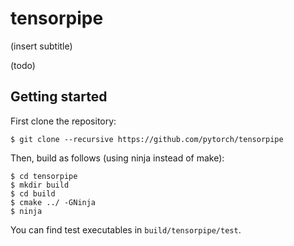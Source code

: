 # tensorpipe

(insert subtitle)

(todo)

## Getting started

First clone the repository:

```shell
$ git clone --recursive https://github.com/pytorch/tensorpipe
```

Then, build as follows (using ninja instead of make):

``` shell
$ cd tensorpipe
$ mkdir build
$ cd build
$ cmake ../ -GNinja
$ ninja
```

You can find test executables in `build/tensorpipe/test`.
